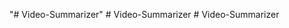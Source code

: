 "# Video-Summarizer" 
#   V i d e o - S u m m a r i z e r  
 #   V i d e o - S u m m a r i z e r  
 